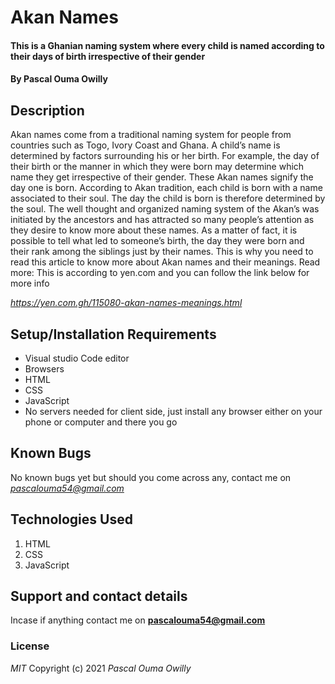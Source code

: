 # Akan Names
#### This is a Ghanian naming system where every child is named according to their days of birth irrespective of their gender
#### By **Pascal Ouma Owilly**
## Description
Akan names come from a traditional naming system for people from countries such as Togo, Ivory Coast and Ghana. A child’s name is determined by factors surrounding his or her birth. For example, the day of their birth or the manner in which they were born may determine which name they get irrespective of their gender. These Akan names signify the day one is born. According to Akan tradition, each child is born with a name associated to their soul. The day the child is born is therefore determined by the soul. The well thought and organized naming system of the Akan’s was initiated by the ancestors and has attracted so many people’s attention as they desire to know more about these names. As a matter of fact, it is possible to tell what led to someone’s birth, the day they were born and their rank among the siblings just by their names. This is why you need to read this article to know more about Akan names and their meanings. Read more: This is according to yen.com and you can follow the link below for more info

 *https://yen.com.gh/115080-akan-names-meanings.html*
## Setup/Installation Requirements
* Visual studio Code editor 
* Browsers
* HTML
* CSS
* JavaScript
* No servers needed for client side, just install any browser either on your phone or computer and there you go

## Known Bugs
No known bugs yet but should you come across any, contact me on *pascalouma54@gmail.com*
## Technologies Used
1. HTML
2. CSS
3. JavaScript
## Support and contact details
Incase if anything contact me on **pascalouma54@gmail.com**
### License
*MIT*
Copyright (c) 2021 *Pascal Ouma Owilly*